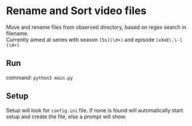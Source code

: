 # Rename and Sort video files

Move and rename files from observed directory, based on regex search in filename. <br>
Currently aimed at series with season `[Ss](\d+)` and episode `[xXeE\.\-](\d+)`

## Run
command: `python3 main.py`

## Setup
Setup will look for `config.ini` file.
If none is found will automatically start setup and create the file, else a prompt will show. <br>

